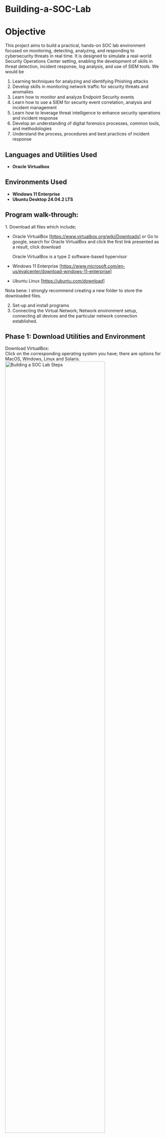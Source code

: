 # Building-a-SOC-Lab

# Objective
This project aims to build a practical, hands-on SOC lab environment focused on monitoring, detecting, analyzing, and responding to cybersecurity threats in real time. It is designed to simulate a real-world Security Operations Center setting, enabling the development of skills in threat detection, incident response, log analysis, and use of SIEM tools. We would be
1. Learning techniques for analyzing and identifying Phishing attacks
2. Develop skills in monitoring network traffic for security threats and anomalies
3. Learn how to monitor and analyze Endpoint Security events
4. Learn how to use a SIEM for security event correlation, analysis and incident management 
5. Learn how to leverage threat intelligence to enhance security operations and incident response
6. Develop an understanding of digital forensics processes, common tools, and methodologies
7. Understand the process, procedures and best practices of incident response

 
<h2>Languages and Utilities Used</h2>

- <b>Oracle Virtualbox</b> 

<h2>Environments Used </h2>

- <b>Windows 11 Enterprise</b> 
- <b>Ubuntu Desktop 24.04.2 LTS</b> 


<h2>Program walk-through:</h2>
1.  Download all files which include;

- Oracle VirtualBox
[https://www.virtualbox.org/wiki/Downloads] or Go to google, search for Oracle VirtualBox and click the first link presented as a result, click download

  Oracle VirtualBox is a type 2 software-based hypervisor

- Windows 11 Enterprise
  [https://www.microsoft.com/en-us/evalcenter/download-windows-11-enterprise]

- Ubuntu Linux 
[https://ubuntu.com/download]

Nota bene: I strongly recommend creating a new folder to store the downloaded files. 

2. Set-up and install programs
3. Connecting the Virtual Network; Network environment setup, connecting all devices and the particular network connection established.


   
<h2>Phase 1: Download Utilities and Environment </h2>

Download VirtualBox: <br/>
 Click on the corresponding operating system you have; there are options for MacOS, Windows, Linux and Solaris.
<img src="https://imgur.com/1w7qPhN.png" height="80%" width="80%" alt="Building a SOC Lab Steps"/>
<br />
<br />
 Downloaded file:  <br/>
<img src="https://imgur.com/oG77khJ.png" height="80%" width="80%" alt="Building a SOC Lab Steps"/>
<br />
<br />

Download Windows 11 Enterprise: Select the ISO file <br/>
<img src="https://imgur.com/PUUAdt2.png" height="80%" width="80%" alt="Building a SOC Lab Steps"/>
<br />
<br />
Select the corresponding ISO Enterprise download:  <br/>
<img src="https://imgur.com/hf47L4A.png" height="80%" width="80%" alt="Building a SOC Lab Steps"/>
<br />
<br />
Downloaded file:  <br/>
<img src="https://imgur.com/Mykh22Q.png" height="80%" width="80%" alt="Building a SOC Lab Steps"/>
<br />
<br />

Download Ubuntu Desktop to have the GUI
<img src="https://imgur.com/lfi9eit.png" height="80%" width="80%" alt="Building a SOC Lab Steps"/>
<br />
<br /> 
Select any of the Long Term Support (LTS) version
<img src="https://imgur.com/NkGWAtP.png" height="80%" width="80%" alt="Building a SOC Lab Steps"/>
<br />
<br /> 
Downloaded file:  <br/>
<img src="https://imgur.com/F0rwJU3.png" height="80%" width="80%" alt="Building a SOC Lab Steps"/>
<br />
<br />



<h2>Phase 2: Setup and installation </h2> <p align="center">
 
 Install and open VirtualBox:  <br/>
<img src="https://imgur.com/pN8fwY0.png" height="80%" width="80%" alt="Building a SOC Lab Steps"/>
<br />
<br />
Set-up Windows 11 Enterprise; <br />
Click New in VirtualBox <br />
Fill name: SOC 101- Windows 11 VM <br />
Add the destination folder, ISO Image, Edition: Windows 11 Enterprise Evaluation (10.0.26100.1742 / x64 / en-US) <br/>
<img src="https://i.imgur.com/KgJtmj9.png" height="80%" width="80%" alt="Building a SOC Lab Steps"/>
<br />
<br />
 For the hardware (RAM), we selected 6GB and 2 CPUs:  <br/>
 Minimum RAM requirement for Windows 11 is 4 GB. <br/>
<img src="https://i.imgur.com/KJT9QKu.png" height="80%" width="80%" alt="Building a SOC Lab Steps"/>
<br />
<br />
 For the HARD DISK, we choose 70GB:  <br/>
 HARD DISK requires 64 GB or larger storage device for Windows 11: <br/>
<img src="https://i.imgur.com/YKTGF2t.png" height="80%" width="80%" alt="Building a SOC Lab Steps"/>
<br />
<br />
Summary:  <br/>
<img src="https://imgur.com/38ojK9W.png" height="80%" width="80%" alt="Building a SOC Lab Steps"/>
<br />
<br />

Start/Launch SOC 101- Windows 11 VM on VirtualBox:  <br/>
<img src="https://imgur.com/WYjcgG1.png" height="80%" width="80%" alt="Building a SOC Lab Steps"/>
<br />
<br />
Complete installation and Setup process, it's self explanatory:  <br/>
<img src="https://i.imgur.com/synIG5L.png" height="80%" width="80%" alt="Building a SOC Lab Steps"/>
<br />
<br />
<img src="https://i.imgur.com/UmUgbqK.png" height="80%" width="80%" alt="Building a SOC Lab Steps"/>
<br />
<br />
<img src="https://i.imgur.com/kL6kLt2.png" height="80%" width="80%" alt="Building a SOC Lab Steps"/>
<br />
<br />
Window 11 Enterprise Running:  <br/>
<img src="https://i.imgur.com/mgjHrrZ.png" height="80%" width="80%" alt="Building a SOC Lab Steps"/>
<br />
<br />



Set-up Ubuntu Linux <br />
Click New in VirtualBox <br />
Fill name: SOC 101- Ubuntu <br />
Add the destination folder and ISO Image <br/>
<img src="https://i.imgur.com/fIp0aKa.png" height="80%" width="80%" alt="Building a SOC Lab Steps"/>
<br />
<br />
 For the hardware (RAM), we would maintain same configuration as the Windows machine; 6GB and 2 CPUs:  <br/>
<img src="https://i.imgur.com/KJT9QKu.png" height="80%" width="80%" alt="Building a SOC Lab Steps"/>
<br />
<br />
 For the HARD DISK,we would maintain same configuration as the Windows machine; 70GB:  <br/>
<img src="https://i.imgur.com/YKTGF2t.png" height="80%" width="80%" alt="Building a SOC Lab Steps"/>
<br />
<br />
Summary:  <br/>
<img src="https://imgur.com/lBqClH4.png" height="80%" width="80%" alt="Building a SOC Lab Steps"/>
<br />
<br />

Start/Launch SOC 101- Ubuntu on VirtualBox:  <br/>
<img src="https://imgur.com/5K4ttUP.png" height="80%" width="80%" alt="Building a SOC Lab Steps"/>
<br />
<br />
Complete installation and Setup process, it's self explanatory:  <br/>
Window 11 Enterprise Running:  <br/>
<img src="https://i.imgur.com/nl5WH8v.png" height="80%" width="80%" alt="Building a SOC Lab Steps"/>
<br />
<br />












<h2>Phase 3: Connecting the Virtual Network </h2>

 To get the ip address of the Klilinux Virtual Machine, run the command "ifconfig" in the Terminal Emulator on the Kali linux VM.
<img src="https://imgur.com/vY0TufN.png" height="80%" width="80%" alt="Building a SOC Lab Steps"/>
<br/>
<br/>
To get the ip address of the Windows 10 VM and Windows Server, run the command "ipconfig" in the Command prompt terminal on the respective machines.
<br/>
<img src="https://imgur.com/snTV5Aj.png" height="80%" width="80%" alt="Building a SOC Lab Steps"/>
<img src="https://imgur.com/kL0YA3p.png" height="80%" width="80%" alt="Building a SOC Lab Steps"/>
<br/>
<br/>

To ensure the systems are connected, ping every other system from each machine;
- Ping the Windows 10 VM and Windows 2022 server from the Kali VM
<img src="https://imgur.com/wamTYSL.png" height="80%" width="80%" alt="Building a Cybersecurity Lab Steps"/>

- Ping the Kali VM and Window 10 VM from the Windows 2022 server 
<img src="https://imgur.com/JKZj9bx.png" height="80%" width="80%" alt="Building a Cybersecurity Lab Steps"/>

- Ping the Kali VM and Windows 2022 server from the Windows 10 VM 
<img src="https://imgur.com/Rdi7kPo.png" height="80%" width="80%" alt="Building a Cybersecurity Lab Steps"/>

<!--
 ```diff
- text in red
+ text in green
! text in orange
# text in gray
@@ text in purple (and bold)@@
```
--!>
